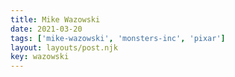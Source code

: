 ```yaml
---
title: Mike Wazowski
date: 2021-03-20
tags: ['mike-wazowski', 'monsters-inc', 'pixar']
layout: layouts/post.njk
key: wazowski
---
```


